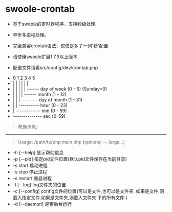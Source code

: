 swoole-crontab
==============

+ 基于swoole的定时器程序，支持秒级处理.
+ 异步多进程处理。
+ 完全兼容crontab语法，仅仅是多了一列'秒'配置
+ 请使用swoole扩展1.7.9以上版本


+ 配置文件请看src/config/dev/crontab.php

* 0 1 2 3 4 5
* | | | | | |
* | | | | | ------ day of week (0 - 6) (Sunday=0)
* | | | | ------ month (1 - 12)
* | | | -------- day of month (1 - 31)
* | | ---------- hour (0 - 23)
* | ------------ min (0 - 59)
* -------------- sec (0-59)

> 帮助信息:
--------------------------------
> Usage: /path/to/php main.php [options] -- [args...]

* -h [--help]        显示帮助信息
* -p [--pid]         指定pid文件位置(默认pid文件保存在当前目录)
* -s start           启动进程
* -s stop            停止进程
* -s restart         重启进程
* -l [--log]         log文件夹的位置
* -c [--config]      config文件的位置(可以是文件,也可以是文件夹.
                     如果是文件,则载入指定文件.如果是文件夹,则载入文件夹
                     下的所有文件.)
* -d [--daemon]      是否后台运行
